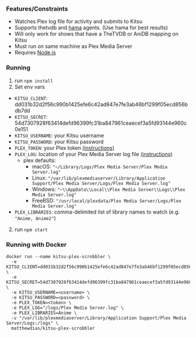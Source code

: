 ### Features/Constraints

- Watches Plex log file for activity and submits to Kitsu
- Supports thetvdb and [hama](https://github.com/ZeroQI/Hama.bundle) agents. (Use hama for best results)
- Will only work for shows that have a TheTVDB or AniDB mapping on Kitsu
- Must run on same machine as Plex Media Server
- Requires [Node.js](http://nodejs.org/)

### Running

1. run `npm install`
2. Set env vars
  - `KITSU_CLIENT`: dd031b32d2f56c990b1425efe6c42ad847e7fe3ab46bf1299f05ecd856bdb7dd
  - `KITSU_SECRET`: 54d7307928f63414defd96399fc31ba847961ceaecef3a5fd93144e960c0e151
  - `KITSU_USERNAME`: your Kitsu username
  - `KITSU_PASSWORD`: your Kitsu password
  - `PLEX_TOKEN`: your Plex token [(instructions)](https://support.plex.tv/articles/204059436-finding-an-authentication-token-x-plex-token/)
  - `PLEX_LOG`: location of your Plex Media Server log file [(instructions)](https://support.plex.tv/articles/200250417-plex-media-server-log-files/)
    - plex defaults:
      - macOS: `"~/Library/Logs/Plex Media Server/Plex Media Server.log"`
      - Linux: `"/var/lib/plexmediaserver/Library/Application Support/Plex Media Server/Logs/Plex Media Server.log"`
      - Windows: `"~\\AppData\\Local\\Plex Media Server\\Logs\\Plex Media Server.log"`
      - FreeBSD: `"/usr/local/plexdata/Plex Media Server/Logs/Plex Media Server.log"`
  - `PLEX_LIBRARIES`: comma-delimited list of library names to watch (e.g. `"Anime, Anime2"`)
2. run `npm start`

### Running with Docker

```
docker run --name kitsu-plex-scrobbler \
  -e KITSU_CLIENT=dd031b32d2f56c990b1425efe6c42ad847e7fe3ab46bf1299f05ecd856bdb7dd \
  -e KITSU_SECRET=54d7307928f63414defd96399fc31ba847961ceaecef3a5fd93144e960c0e151 \
  -e KITSU_USERNAME=<username> \
  -e KITSU_PASSWORD=<password> \
  -e PLEX_TOKEN=<token> \
  -e PLEX_LOG="/logs/Plex Media Server.log" \
  -e PLEX_LIBRARIES=Anime \
  -v "/var/lib/plexmediaserver/Library/Application Support/Plex Media Server/Logs:/logs" \
  matthewdias/kitsu-plex-scrobbler
```
